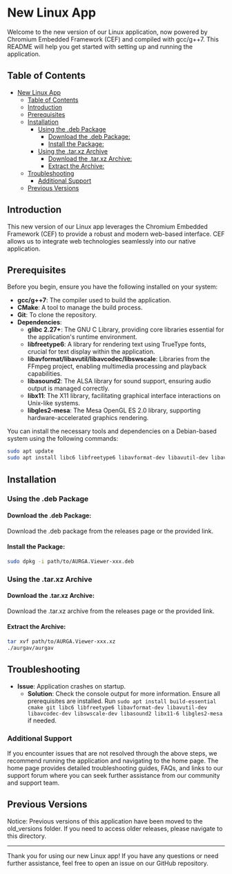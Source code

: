 # New Linux App

Welcome to the new version of our Linux application, now powered by Chromium Embedded Framework (CEF) and compiled with gcc/g++7. This README will help you get started with setting up and running the application.

## Table of Contents

- [New Linux App](#new-linux-app)
  - [Table of Contents](#table-of-contents)
  - [Introduction](#introduction)
  - [Prerequisites](#prerequisites)
  - [Installation](#installation)
    - [Using the .deb Package](#using-the-deb-package)
      - [Download the .deb Package:](#download-the-deb-package)
      - [Install the Package:](#install-the-package)
    - [Using the .tar.xz Archive](#using-the-tarxz-archive)
      - [Download the .tar.xz Archive:](#download-the-tarxz-archive)
      - [Extract the Archive:](#extract-the-archive)
  - [Troubleshooting](#troubleshooting)
    - [Additional Support](#additional-support)
  - [Previous Versions](#previous-versions)
## Introduction

This new version of our Linux app leverages the Chromium Embedded Framework (CEF) to provide a robust and modern web-based interface. CEF allows us to integrate web technologies seamlessly into our native application.

## Prerequisites

Before you begin, ensure you have the following installed on your system:

- **gcc/g++7**: The compiler used to build the application.
- **CMake**: A tool to manage the build process.
- **Git**: To clone the repository.
- **Dependencies**:
  - **glibc 2.27+**: The GNU C Library, providing core libraries essential for the application's runtime environment.
  - **libfreetype6**: A library for rendering text using TrueType fonts, crucial for text display within the application.
  - **libavformat/libavutil/libavcodec/libswscale**: Libraries from the FFmpeg project, enabling multimedia processing and playback capabilities.
  - **libasound2**: The ALSA library for sound support, ensuring audio output is managed correctly.
  - **libx11**: The X11 library, facilitating graphical interface interactions on Unix-like systems.
  - **libgles2-mesa**: The Mesa OpenGL ES 2.0 library, supporting hardware-accelerated graphics rendering.

You can install the necessary tools and dependencies on a Debian-based system using the following commands:

```sh
sudo apt update
sudo apt install libc6 libfreetype6 libavformat-dev libavutil-dev libavcodec-dev libswscale-dev libasound2 libx11-6 libgles2-mesa
```

## Installation
### Using the .deb Package

#### Download the .deb Package:
Download the .deb package from the releases page or the provided link.

#### Install the Package:
```sh
sudo dpkg -i path/to/AURGA.Viewer-xxx.deb
```

### Using the .tar.xz Archive
#### Download the .tar.xz Archive:
Download the .tar.xz archive from the releases page or the provided link.

#### Extract the Archive:
```sh
tar xvf path/to/AURGA.Viewer-xxx.xz
./aurgav/aurgav
```

## Troubleshooting
- **Issue**: Application crashes on startup.
  - **Solution**: Check the console output for more information. Ensure all prerequisites are installed. Run `sudo apt install build-essential cmake git libc6 libfreetype6 libavformat-dev libavutil-dev libavcodec-dev libswscale-dev libasound2 libx11-6 libgles2-mesa` if needed.

### Additional Support

If you encounter issues that are not resolved through the above steps, we recommend running the application and navigating to the home page. The home page provides detailed troubleshooting guides, FAQs, and links to our support forum where you can seek further assistance from our community and support team.


## Previous Versions
Notice: Previous versions of this application have been moved to the old_versions folder. If you need to access older releases, please navigate to this directory.

---

Thank you for using our new Linux app! If you have any questions or need further assistance, feel free to open an issue on our GitHub repository.
